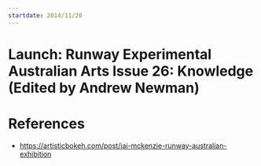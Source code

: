 ```yaml
---
startdate: 2014/11/20
---
```

# Launch: Runway Experimental Australian Arts Issue 26: Knowledge (Edited by Andrew Newman)

# References
* https://artisticbokeh.com/post/jai-mckenzie-runway-australian-exhibition
